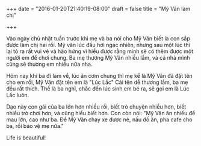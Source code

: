 +++
date = "2016-01-20T21:40:19-08:00"
draft = false
title = "Mỹ Văn làm chị"

+++

Vào ngày chủ nhật tuần trước khi mẹ và ba nói cho Mỹ Văn biết là con sắp được
làm chị hai rồi. Mỹ văn lúc đầu hơi ngạc nhiên, nhưng sau một lúc thì lại tỏ ra
rất vui vẻ và hào hứng vì hiểu được rằng mình sẽ có thêm được một người em để
chơi chung. Ba mẹ thương Mỹ Văn nhiều lắm, và cả nhà mình cũng sẽ thương em
nhiều nữa nha.

Hôm nay khi ba đi làm vể, lúc ăn cơm chung thì mẹ kể là Mỹ Văn đã đặt tên cho em
rồi, Mỹ Văn đặt tên em là "Lúc Lắc" Cái tên dễ thương lắm, ba mẹ đều rất thích.
Thế là ba nghĩ, chắc đến lúc sinh em bé ra, sẽ gọi em là Lúc Lắc luôn.

Dạo này con gái của ba lớn hơn nhiều rồi, biết trò chuyện nhiều hơn, biết nhiều
trò chơi hơn, và cũng hiểu biết hơn. Con còn nói: "Mỹ Văn ăn nhiều để mau lớn,
cao như ba. Để Mỹ Văn chạy xe được nè, nấu đồ ăn, pha cafe cho ba, rồi bảo vệ mẹ
nữa." 

Life is beautiful!


